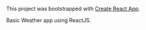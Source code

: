 This project was bootstrapped with [Create React App](https://github.com/facebook/create-react-app).


Basic Weather app using ReactJS. 